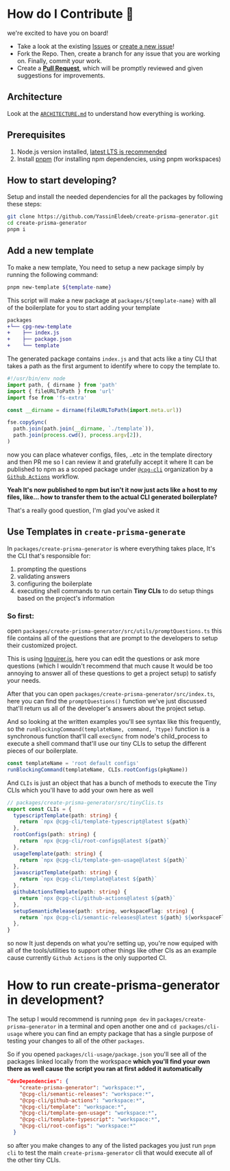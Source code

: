 # How do I Contribute 💪

we're excited to have you on board!

- Take a look at the existing [Issues](https://github.com/YassinEldeeb/create-prisma-generator/issues) or [create a new issue](https://github.com/YassinEldeeb/create-prisma-generator/issues/new)!
- Fork the Repo. Then, create a branch for any issue that you are working on. Finally, commit your work.
- Create a **[Pull Request](https://github.com/YassinEldeeb/create-prisma-generator/compare)**, which will be promptly reviewed and given suggestions for improvements.

## Architecture

Look at the [`ARCHITECTURE.md`](https://github.com/YassinEldeeb/create-prisma-generator/blob/main/ARCHITECTURE.md) to understand how everything is working.

## Prerequisites

1. Node.js version installed, [latest LTS is recommended](https://nodejs.org/en/about/releases/)
2. Install [pnpm](https://pnpm.io) (for installing npm dependencies, using pnpm workspaces)

## How to start developing?

Setup and install the needed dependencies for all the packages by following these steps:

```sh
git clone https://github.com/YassinEldeeb/create-prisma-generator.git
cd create-prisma-generator
pnpm i
```

## Add a new template

To make a new template, You need to setup a new package simply by running the following command:

```sh
pnpm new-template ${template-name}
```

This script will make a new package at `packages/${template-name}` with all of the boilerplate for you to start adding your template

```diff
packages
+└── cpg-new-template
+    ├── index.js
+    ├── package.json
+    └── template
```

The generated package contains `index.js` and that acts like a tiny CLI that takes a path as the first argument to identify where to copy the template to.

```js
#!/usr/bin/env node
import path, { dirname } from 'path'
import { fileURLToPath } from 'url'
import fse from 'fs-extra'

const __dirname = dirname(fileURLToPath(import.meta.url))

fse.copySync(
  path.join(path.join(__dirname, `./template`)),
  path.join(process.cwd(), process.argv[2]),
)
```

now you can place whatever configs, files, ..etc in the template directory and then PR me so I can review it and gratefully accept
it where It can be published to npm as a scoped package under [`@cpg-cli`](https://www.npmjs.com/org/cpg-cli)
organization by a [`Github Actions`](https://github.com/features/actions) workflow.

**Yeah It's now published to npm but isn't it now just acts like a host to my files, like... how to transfer them to the actual CLI generated boilerplate?**

That's a really good question, I'm glad you've asked it

## Use Templates in `create-prisma-generate`

In `packages/create-prisma-generator` is where everything takes place, It's the CLI that's responsible for:

1. prompting the questions
2. validating answers
3. configuring the boilerplate
4. executing shell commands to run certain **Tiny CLIs** to do setup things based on the project's information

### So first:

open `packages/create-prisma-generator/src/utils/promptQuestions.ts` this file contains all of the questions that are prompt to the developers to setup their customized
project.

This is using [Inquirer.js](https://github.com/SBoudrias/Inquirer.js), here you can edit the questions or ask more questions (which
I wouldn't recommend that much cause It would be too annoying to answer all of these questions to get a project setup) to satisfy your needs.

After that you can open `packages/create-prisma-generator/src/index.ts`, here you can find the `promptQuestions()` function we've just discussed that'll return us all
of the developer's answers about the project setup.

And so looking at the written examples you'll see syntax like this frequently, so the `runBlockingCommand(templateName, command, ?type)` function is a synchronous function
that'll call `execSync` from node's child_process to execute a shell command that'll use our tiny CLIs to setup the different pieces of our boilerplate.

```ts
const templateName = 'root default configs'
runBlockingCommand(templateName, CLIs.rootConfigs(pkgName))
```
And `CLIs` is just an object that has a bunch of methods to execute the Tiny CLIs which you'll have to add your own here as well
```ts
// packages/create-prisma-generator/src/tinyClis.ts
export const CLIs = {
  typescriptTemplate(path: string) {
    return `npx @cpg-cli/template-typescript@latest ${path}`
  },
  rootConfigs(path: string) {
    return `npx @cpg-cli/root-configs@latest ${path}`
  },
  usageTemplate(path: string) {
    return `npx @cpg-cli/template-gen-usage@latest ${path}`
  },
  javascriptTemplate(path: string) {
    return `npx @cpg-cli/template@latest ${path}`
  },
  githubActionsTemplate(path: string) {
    return `npx @cpg-cli/github-actions@latest ${path}`
  },
  setupSemanticRelease(path: string, workspaceFlag: string) {
    return `npx @cpg-cli/semantic-releases@latest ${path} ${workspaceFlag}`
  },
}

```

so now It just depends on what you're setting up, you're now equiped with all of the tools/utilities to support other things like other CIs as an example cause currently
`Github Actions` is the only supported CI.

# How to run create-prisma-generator in development?

The setup I would recommend is running `pnpm dev` in `packages/create-prisma-generator` in a terminal and open another one and `cd packages/cli-usage` where you can find an empty package that has a single purpose of testing your changes to all of the other `packages`.

So if you opened `packages/cli-usage/package.json` you'll see all of the packages linked locally from the workspace **which you'll find your own there as well cause the script you ran at first added it automatically**

```json
"devDependencies": {
    "create-prisma-generator": "workspace:*",
    "@cpg-cli/semantic-releases": "workspace:*",
    "@cpg-cli/github-actions": "workspace:*",
    "@cpg-cli/template": "workspace:*",
    "@cpg-cli/template-gen-usage": "workspace:*",
    "@cpg-cli/template-typescript": "workspace:*",
    "@cpg-cli/root-configs": "workspace:*"
  }
```

so after you make changes to any of the listed packages you just run `pnpm cli` to test the main `create-prisma-generator` cli that would execute all of the other tiny CLIs.
